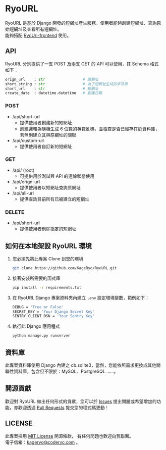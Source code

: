 # RyoURL
RyoURL 是基於 Django 開發的短網址產生服務，使用者能夠創建短網址、查詢原始短網址及查看所有短網址。  
能夠搭配 [RyoUrl-frontend](https://github.com/KageRyo/RyoURL-frontend) 使用。  

## API
RyoURL 分別提供了一支 POST 及兩支 GET 的 API 可以使用，其 Schema 格式如下：
```python
orign_url    : str                 # 原網址
short_string : str                 # 為了短網址生成的字符串
short_url    : str                 # 短網址
create_date  : datetime.datetime   # 創建日期
```
### POST
- /api/short-url
    - 提供使用者創建新的短網址
    - 創建邏輯為隨機生成 6 位數的英數亂碼，並檢查是否已經存在於資料庫，若無則建立其與原網址的關聯
- /api/custom-url
    - 提供使用者自訂新的短網址
### GET
- /api/ (root)
    - 可提供用於測試與 API 的連線狀態使用
- /api/orign-url
    - 提供使用者以短網址查詢原網址
- /api/all-url
    - 提供查詢目前所有已被建立的短網址
### DELETE
- /api/short-url
    - 提供使用者刪除指定的短網址

## 如何在本地架設 RyoURL 環境
1. 您必須先將此專案 Clone 到您的環境
    ```bash
    git clone https://github.com/KageRyo/RyoURL.git
    ```
2. 接著安裝所需要的函式庫
    ```bash
    pip install -r requirements.txt
    ```
3. 在 RyoURL Django 專案資料夾內建立 `.env` 設定環境變數，範例如下：
    ```bash
    DEBUG = 'True or False'
    SECRET_KEY = 'Your Django Secret Key'
    SENTRY_CLIENT_DSN = 'Your Sentry Key'
    ```
4. 執行此 Django 應用程式
    ```bash
    python manage.py runserver
    ```

## 資料庫
此專案資料庫使用 Django 內建之 db.sqlite3，當然，您能依照需求更換成其他關聯性資料庫，包含但不限於：MySQL、PostgreSQL ......。

## 開源貢獻
歡迎對 RyoURL 做出任何形式的貢獻，您可以於 [Issues](https://github.com/KageRyo/RyoURL/issues) 提出問題或希望增加的功能，亦歡迎透過 [Pull Requests](https://github.com/KageRyo/RyoURL/pulls) 提交您的程式碼更動！

## LICENSE
此專案採用 [MIT License](License) 開源條款，
有任何問題也歡迎向我聯繫。  
電子信箱：[kageryo@coderyo.com](mailto:kageryo@coderyo.com) 。